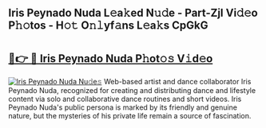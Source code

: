 ## Iris Peynado Nuda L𝚎a𝚔ed N𝚞𝚍e - Part-ZjI Vi𝚍𝚎o P𝚑𝚘tos - H𝚘𝚝 O𝚗𝚕yf𝚊ns L𝚎a𝚔s CpGkG

# <h2><a href="http://kf1hek.oniu.top/?m=Iris+Peynado+Nuda">🔗👉 🔴 Iris Peynado Nuda P𝚑ot𝚘𝚜 V𝚒d𝚎o</a></h2>

[![Iris Peynado Nuda Nu𝚍e𝚜](https://i.imgur.com/0qMVB7G.gif)](http://kf1hek.oniu.top/?m=Iris+Peynado+Nuda)
Web-based artist and dance collaborator Iris Peynado Nuda, recognized for creating and distributing dance and lifestyle content via solo and collaborative dance routines and short videos. Iris Peynado Nuda's public persona is marked by its friendly and genuine nature, but the mysteries of his private life remain a source of fascination.  

